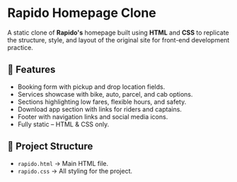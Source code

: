 # Rapido Homepage Clone
A static clone of **Rapido's** homepage built using **HTML** and **CSS** to replicate the structure, style, and layout of the original site for front-end development practice.

## 📌 Features
- Booking form with pickup and drop location fields.
- Services showcase with bike, auto, parcel, and cab options.
- Sections highlighting low fares, flexible hours, and safety.
- Download app section with links for riders and captains.
- Footer with navigation links and social media icons.
- Fully static – HTML & CSS only.

## 📂 Project Structure
- `rapido.html` → Main HTML file.
- `rapido.css` → All styling for the project.

